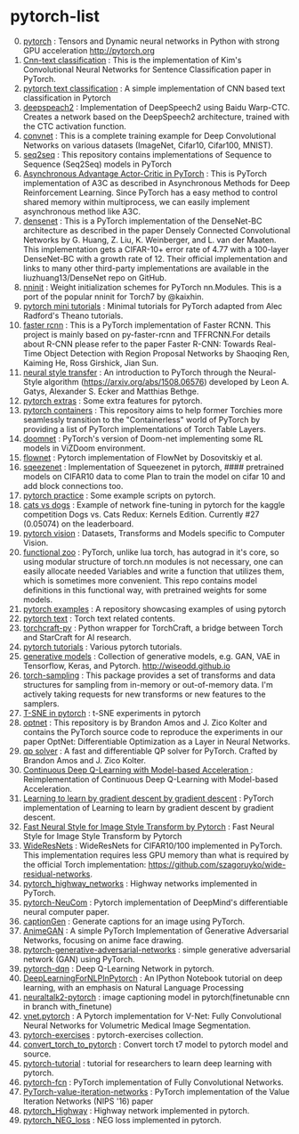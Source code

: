 # pytorch-list

0. [pytorch](https://github.com/pytorch/pytorch) : Tensors and Dynamic neural networks in Python with strong GPU acceleration http://pytorch.org  
1. [Cnn-text classification](https://github.com/Shawn1993/cnn-text-classification-pytorch) : This is the implementation of Kim's Convolutional Neural Networks for Sentence Classification paper in PyTorch.  
2. [pytorch text classification](https://github.com/xiayandi/Pytorch_text_classification) : A simple implementation of CNN based text classification in Pytorch  
3. [deepspeach2](https://github.com/SeanNaren/deepspeech.pytorch) : Implementation of DeepSpeech2 using Baidu Warp-CTC. Creates a network based on the DeepSpeech2 architecture, trained with the CTC activation function.  
4. [convnet](https://github.com/eladhoffer/convNet.pytorch) : This is a complete training example for Deep Convolutional Networks on various datasets (ImageNet, Cifar10, Cifar100, MNIST).   
5. [seq2seq](https://github.com/MaximumEntropy/Seq2Seq-PyTorch) : This repository contains implementations of Sequence to Sequence (Seq2Seq) models in PyTorch  
6. [Asynchronous Advantage Actor-Critic in PyTorch](https://github.com/rarilurelo/pytorch_a3c) : This is PyTorch implementation of A3C as described in Asynchronous Methods for Deep Reinforcement Learning. Since PyTorch has a easy method to control shared memory within multiprocess, we can easily implement asynchronous method like A3C.    
7. [densenet](https://github.com/bamos/densenet.pytorch) : This is a PyTorch implementation of the DenseNet-BC architecture as described in the paper Densely Connected Convolutional Networks by G. Huang, Z. Liu, K. Weinberger, and L. van der Maaten. This implementation gets a CIFAR-10+ error rate of 4.77 with a 100-layer DenseNet-BC with a growth rate of 12. Their official implementation and links to many other third-party implementations are available in the liuzhuang13/DenseNet repo on GitHub.  
8. [nninit](https://github.com/alykhantejani/nninit) : Weight initialization schemes for PyTorch nn.Modules. This is a port of the popular nninit for Torch7 by @kaixhin.  
9. [pytorch mini tutorials](https://github.com/vinhkhuc/PyTorch-Mini-Tutorials) :  Minimal tutorials for PyTorch adapted from Alec Radford's Theano tutorials.  
10. [faster rcnn](https://github.com/longcw/faster_rcnn_pytorch) : This is a PyTorch implementation of Faster RCNN. This project is mainly based on py-faster-rcnn and TFFRCNN.For details about R-CNN please refer to the paper Faster R-CNN: Towards Real-Time Object Detection with Region Proposal Networks by Shaoqing Ren, Kaiming He, Ross Girshick, Jian Sun.  
11. [neural style transfer](https://github.com/alexis-jacq/Pytorch-Tutorials) : An introduction to PyTorch through the Neural-Style algorithm (https://arxiv.org/abs/1508.06576) developed by Leon A. Gatys, Alexander S. Ecker and Matthias Bethge.  
12. [pytorch extras](https://github.com/mrdrozdov/pytorch-extras) : Some extra features for pytorch.  
13. [pytorch containers](https://github.com/amdegroot/pytorch-containers) : This repository aims to help former Torchies more seamlessly transition to the "Containerless" world of PyTorch by providing a list of PyTorch implementations of Torch Table Layers.  
14. [doomnet](https://github.com/akolishchak/doom-net-pytorch) : PyTorch's version of Doom-net implementing some RL models in ViZDoom environment.  
15. [flownet](https://github.com/ClementPinard/FlowNetPytorch) : Pytorch implementation of FlowNet by Dosovitskiy et al.  
16. [sqeezenet](https://github.com/gsp-27/pytorch_Squeezenet) : Implementation of Squeezenet in pytorch, #### pretrained models on CIFAR10 data to come Plan to train the model on cifar 10 and add block connections too.  
17. [pytorch practice](https://github.com/napsternxg/pytorch-practice) : Some example scripts on pytorch.  
18. [cats vs dogs](https://github.com/desimone/pytorch-cat-vs-dogs) : Example of network fine-tuning in pytorch for the kaggle competition Dogs vs. Cats Redux: Kernels Edition. Currently #27 (0.05074) on the leaderboard.  
19. [pytorch vision](https://github.com/pytorch/vision) : Datasets, Transforms and Models specific to Computer Vision.  
20. [functional zoo](https://github.com/szagoruyko/functional-zoo) : PyTorch, unlike lua torch, has autograd in it's core, so using modular structure of torch.nn modules is not necessary, one can easily allocate needed Variables and write a function that utilizes them, which is sometimes more convenient. This repo contains model definitions in this functional way, with pretrained weights for some models.  
21. [pytorch examples](https://github.com/pytorch/examples) :  A repository showcasing examples of using pytorch  
22. [pytorch text](https://github.com/pytorch/text) : Torch text related contents.
23. [torchcraft-py](https://github.com/deepcraft/torchcraft-py) : Python wrapper for TorchCraft, a bridge between Torch and StarCraft for AI research.  
24. [pytorch tutorials](https://github.com/pytorch/tutorials) : Various pytorch tutorials.  
25. [generative models](https://github.com/wiseodd/generative-models) : Collection of generative models, e.g. GAN, VAE in Tensorflow, Keras, and Pytorch. http://wiseodd.github.io  
26. [torch-sampling](https://github.com/ncullen93/torchsample) : This package provides a set of transforms and data structures for sampling from in-memory or out-of-memory data. I'm actively taking requests for new transforms or new features to the samplers.  
27. [T-SNE in pytorch](https://github.com/cemoody/topicsne) : t-SNE experiments in pytorch  
28. [optnet](https://github.com/locuslab/optnet) : This repository is by Brandon Amos and J. Zico Kolter and contains the PyTorch source code to reproduce the experiments in our paper OptNet: Differentiable Optimization as a Layer in Neural Networks.  
29. [qp solver](https://github.com/locuslab/qpth) : A fast and differentiable QP solver for PyTorch. Crafted by Brandon Amos and J. Zico Kolter.  
30. [Continuous Deep Q-Learning with Model-based Acceleration ](https://github.com/ikostrikov/pytorch-naf) : Reimplementation of Continuous Deep Q-Learning with Model-based Acceleration.  
31. [Learning to learn by gradient descent by gradient descent](https://github.com/ikostrikov/pytorch-meta-optimizer) : PyTorch implementation of Learning to learn by gradient descent by gradient descent.  
32. [Fast Neural Style for Image Style Transform by Pytorch](https://github.com/bengxy/FastNeuralStyle) : Fast Neural Style for Image Style Transform by Pytorch  
33. [WideResNets](https://github.com/xternalz/WideResNet-pytorch) : WideResNets for CIFAR10/100 implemented in PyTorch. This implementation requires less GPU memory than what is required by the official Torch implementation: https://github.com/szagoruyko/wide-residual-networks.  
34. [pytorch_highway_networks](https://github.com/c0nn3r/pytorch_highway_networks) : Highway networks implemented in PyTorch.  
35. [pytorch-NeuCom](https://github.com/ypxie/pytorch-NeuCom) : Pytorch implementation of DeepMind's differentiable neural computer paper.  
36. [captionGen](https://github.com/eladhoffer/captionGen) : Generate captions for an image using PyTorch.  
37. [AnimeGAN](https://github.com/jayleicn/animeGAN) : A simple PyTorch Implementation of Generative Adversarial Networks, focusing on anime face drawing.      
38. [pytorch-generative-adversarial-networks](https://github.com/mailmahee/pytorch-generative-adversarial-networks) : simple generative adversarial network (GAN) using PyTorch.  
39. [pytorch-dqn](https://github.com/transedward/pytorch-dqn) : Deep Q-Learning Network in pytorch.  
40. [DeepLearningForNLPInPytorch](https://github.com/rguthrie3/DeepLearningForNLPInPytorch) : An IPython Notebook tutorial on deep learning, with an emphasis on Natural Language Processing  
41. [neuraltalk2-pytorch](https://github.com/ruotianluo/neuraltalk2.pytorch) : image captioning model in pytorch(finetunable cnn in branch with_finetune)
42. [vnet.pytorch](https://github.com/mattmacy/vnet.pytorch) : A Pytorch implementation for V-Net: Fully Convolutional Neural Networks for Volumetric Medical Image Segmentation.  
43. [pytorch-exercises](https://github.com/keon/pytorch-exercises) : pytorch-exercises collection.  
44. [convert_torch_to_pytorch](https://github.com/clcarwin/convert_torch_to_pytorch) : Convert torch t7 model to pytorch model and source.  
45. [pytorch-tutorial](https://github.com/yunjey/pytorch-tutorial) : tutorial for researchers to learn deep learning with pytorch.
46. [pytorch-fcn](https://github.com/wkentaro/pytorch-fcn) : PyTorch implementation of Fully Convolutional Networks.  
47. [PyTorch-value-iteration-networks](https://github.com/onlytailei/PyTorch-value-iteration-networks) : PyTorch implementation of the Value Iteration Networks (NIPS '16) paper  
48. [pytorch_Highway](https://github.com/analvikingur/pytorch_Highway) : Highway network implemented in pytorch.
49. [pytorch_NEG_loss](https://github.com/analvikingur/pytorch_NEG_loss) : NEG loss implemented in pytorch.  
